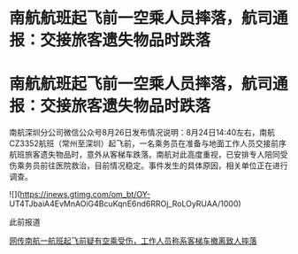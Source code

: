 # 南航航班起飞前一空乘人员摔落，航司通报：交接旅客遗失物品时跌落

# 南航航班起飞前一空乘人员摔落，航司通报：交接旅客遗失物品时跌落

南航深圳分公司微信公众号8月26日发布情况说明：8月24日14:40左右，南航CZ3352航班（常州至深圳）起飞前，一名乘务员在准备与地面工作人员交接前序航班旅客遗失物品时，意外从客梯车跌落。南航对此高度重视，已安排专人陪同受伤乘务员前往医院救治，目前情况稳定。事件发生的具体原因，相关单位正在进行调查。

![](https://inews.gtimg.com/om_bt/OY-
UT4TJbaiA4EvMnAOiG4BcuKqnE6nd6RROj_RoLOyRUAA/1000)

此前报道

[网传南航一航班起飞前疑有空乘受伤，工作人员称系客梯车撤离致人摔落
](https://new.qq.com/rain/a/20230825A0AH7R00)

